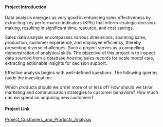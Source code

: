 #### Project Introduction
Data analysis emerges as very good in enhancing sales effectiveness by extracting key performance indicators (KPIs) that inform strategic decision-making, resulting in significant time, resource, and cost savings.

Sales data analysis encompasses various dimensions, spanning sales, production, customer experience, and employee efficiency, thereby presenting diverse challenges. Such a project serves as a compelling demonstration of analytical skills. The objective of this project is to inspect data sourced from a database housing sales records for scale model cars, extracting actionable insights for decision support.

Effective analysis begins with well-defined questions. The following queries guide the investigation:

Which products should we order more of or less of?
How should we tailor marketing and communication strategies to customer behaviors?
How much can we spend on acquiring new customers?

#### Project Link
[Project_Customers_and_Products_Analysis](https://github.com/datalex42/Dataquest-A-Collection-of-Data-Science-Projects/blob/d3f371820b18b77153d9945ab3aa780ef32e6d47/Project_Customers_and_Products_Analysis/1_SQL_Project_Customers_and_Products_Analysis.ipynb)
